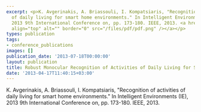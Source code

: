 ```yaml
---
excerpt: <p>K. Avgerinakis, A. Briassouli, I. Kompatsiaris, "Recognition of activities
  of daily living for smart home environments." In Intelligent Environments (IE),
  2013 9th International Conference on, pp. 173-180. IEEE, 2013. <a href="/files/IE13_Paper_v10.pdf"><img
  align="top" alt="" border="0" src="/files/pdf/pdf.png" /></a></p>
types: publication
tags:
- conference_publications
images: []
publication_date: '2013-07-18T00:00:00'
layout: publication
title: Robust Monocular Recognition of Activities of Daily Living for Smart Homes
date: '2013-04-17T11:40:15+03:00'
---
```

<p>K. Avgerinakis, A. Briassouli, I. Kompatsiaris, "Recognition of activities of daily living for smart home environments." In Intelligent Environments (IE), 2013 9th International Conference on, pp. 173-180. IEEE, 2013. <a href="/files/IE13_Paper_v10.pdf"><img align="top" alt="" border="0" src="/files/pdf/pdf.png" /></a></p>
